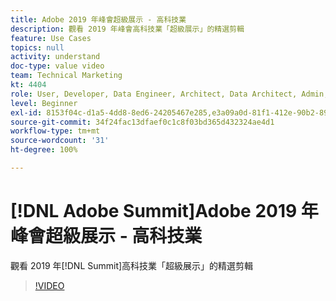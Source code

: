 ```yaml
---
title: Adobe 2019 年峰會超級展示 - 高科技業
description: 觀看 2019 年峰會高科技業「超級展示」的精選剪輯
feature: Use Cases
topics: null
activity: understand
doc-type: value video
team: Technical Marketing
kt: 4404
role: User, Developer, Data Engineer, Architect, Data Architect, Admin, Leader
level: Beginner
exl-id: 8153f04c-d1a5-4dd8-8ed6-24205467e285,e3a09a0d-81f1-412e-90b2-89161f8dd9e3
source-git-commit: 34f24fac13dfaef0c1c8f03bd365d432324ae4d1
workflow-type: tm+mt
source-wordcount: '31'
ht-degree: 100%

---
```


# [!DNL Adobe Summit]Adobe 2019 年峰會超級展示 - 高科技業

觀看 2019 年[!DNL Summit]高科技業「超級展示」的精選剪輯

>[!VIDEO](https://video.tv.adobe.com/v/30548/?quality=12)
